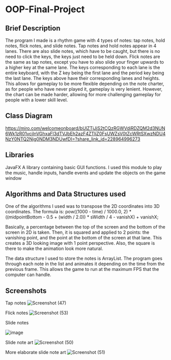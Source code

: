 # OOP-Final-Project

## Brief Description
The program I made is a rhythm game with 4 types of notes: tap notes, hold notes, flick notes, and slide notes. Tap notes and hold notes appear in 4 lanes. There are also slide notes, which have to be caught, but there is no need to click the keys, the keys just need to be held down. Flick notes are the same as tap notes, except you have to also slide your finger upwards to a higher key at the same lane.
The keys corresponding to each lane is the entire keyboard, with the Z key being the first lane and the period key being the last lane. The keys above have their corresponding lanes and heights.
This allows for gameplay to be more flexible depending on the note charter, as for people who have never played it, gameplay is very lenient. However, the chart can be made harder, allowing for more challenging gameplay for people with a lower skill level.

## Class Diagram
https://miro.com/welcomeonboard/bUlZTjJjS2tCQzRGWVdjRDZQM2d3NUN6Wk1zR01vcjlnVGhxaFl3dTVJbEh2azF4ZTliZ0FsUWZsV0tZcWRtSXwzNDU4NzY0NTQ2Njg0NDM3NDUwfDI=?share_link_id=228964996273

## Libraries
JavaFX
A library containing basic GUI functions. I used this module to play the music, handle inputs, handle events and update the objects on the game window

## Algorithms and Data Structures used
One of the algorithms I used was to transpose the 2D coordinates into 3D coordinates. The formula is:
pow((1000 - time) / 1000.0, 2) * ((midpointBottom - 0.5 + (width / 2.0)) * sWidth / 4 - vanishX) + vanishX;

Basically, a percentage between the top of the screen and the bottom of the screen in 2D is taken. Then, it is squared and applied to 2 points: the vanishing point, and the point at the bottom of the screen at that lane. This creates a 3D looking image with 1 point perspective. Also, the square is there to make the animation look more natural.

The data structure I used to store the notes is ArrayList. The program goes through each note in the list and animates it depending on the time from the previous frame. This allows the game to run at the maximum FPS that the computer can handle.

## Screenshots
Tap notes
![Screenshot (47)](https://github.com/kennethjy/OOP-Final-Project/assets/114073455/4f75e7a1-d20d-4462-89a2-1ff918571dd1)


Flick notes
![Screenshot (53)](https://github.com/kennethjy/OOP-Final-Project/assets/114073455/13dbee81-a825-4d48-a237-9e7220c773c8)




Slide notes

![image](https://github.com/kennethjy/OOP-Final-Project/assets/114073455/f7c9d55f-7e78-48b1-bd5c-02e059a001c8)


Slide note art
![Screenshot (50)](https://github.com/kennethjy/OOP-Final-Project/assets/114073455/c33ff4dd-6321-4681-ae64-27c58f3051f3)


More elaborate slide note art
![Screenshot (51)](https://github.com/kennethjy/OOP-Final-Project/assets/114073455/7689e04d-04d1-4e52-9ea3-1124163fbcc8)
